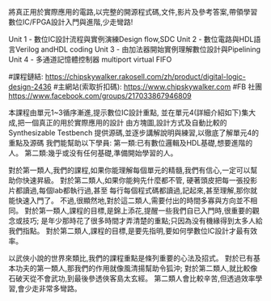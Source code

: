 將真正用於實際應用的電路,以完整的開源程式碼,文件,影片及參考答案,帶領學習數位IC/FPGA設計入門與進階,少走彎路!

Unit 1 - 數位IC設計流程與實例演練​Design flow,SDC
Unit 2 - 數位電路與HDL語言Verilog andHDL coding
Unit 3 - 由加法器開始實例理解數位設計與Pipelining
Unit 4 - 多通道記憶體控制器 multiport virtual FIFO

#課程鏈結: https://chipskywalker.rakosell.com/zh/product/digital-logic-design-2436
#主網站(索取折扣碼): https://www.chipskywalker.com
#FB 社團 https://www.facebook.com/groups/217033867946809

本課程由單元1~3循序漸進,提示數位IC設計重點,
並在單元4(詳細介紹如下)集大成,把一個真正的用於實際應用的設計
由方塊圖,設計方式及自動比較的Synthesizable Testbench
提供源碼,並逐步講解說明與練習,以徹底了解單元4的重點及源碼
我們能幫助以下學員:
第一類:已有數位邏輯及HDL基礎,想要進階的人。
第二類:幾乎或没有任何基礎,準備開始學習的人。

對於第一類人,我們的課程,如果你能理解每個單元的精髓,我們有信心,一定可以幫助你快速昇級。
對於第二類人,如果你能夠先什麼都不管, 硬著頭皮把每一張投影片都讀過,每個lab都執行過,甚至
每行每個程式碼都讀過,記起來,甚至理解,那你就能快速入門了。
不過,很顯然地,對於這二類人,需要付出的時間多寡與方向並不相同。
對於第一類人,課程的目標,是錦上添花,提醒一些我們自已入門時,很重要的觀念或技巧;
是年少那時花了很多時間才弄清楚的重點;只因為没有機緣得到太多人給我們指點。
對於第二類人,課程的目標,是要先指明,要如何學數位IC設計才最有效率。

以武俠小說的世界來類比,我們的課程重點是條列重要的心法及招式。
對於已有基本功夫的第一類人,那我們的作用就像風清揚幫助令狐沖;
對於第二類人,就比較像石破天從不會武功,到最後參透俠客島太玄經。
第二類人會比較辛苦,但透過效率學習,會少走非常多彎路。
